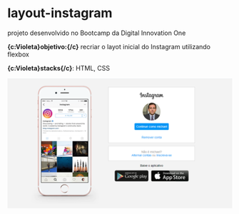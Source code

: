 # layout-instagram

projeto desenvolvido no Bootcamp da Digital Innovation One

**{c:Violeta}objetivo:{/c}** recriar o layot inicial do Instagram utilizando flexbox

**{c:Violeta}stacks{/c}**: HTML, CSS

![layout-instagram](img/instagram-layout.PNG)





